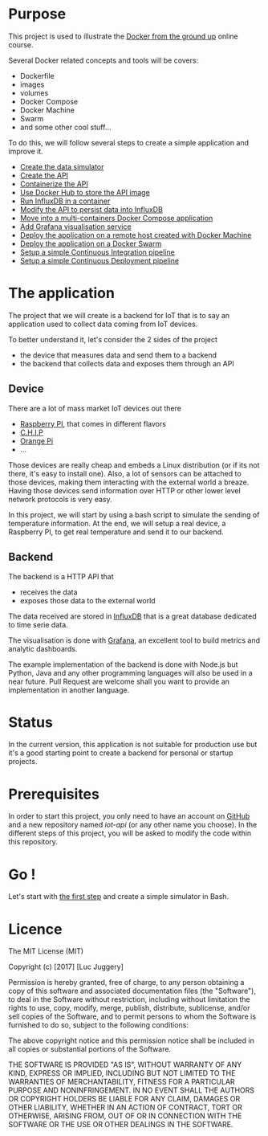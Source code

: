# Purpose

This project is used to illustrate the [Docker from the ground up](https://www.udemy.com/docker-from-the-ground-up/) online course.

Several Docker related concepts and tools will be covers:
* Dockerfile
* images
* volumes
* Docker Compose
* Docker Machine
* Swarm
* and some other cool stuff...

To do this, we will follow several steps to create a simple application and improve it.

* [Create the data simulator](./step0/)
* [Create the API](./step1/)
* [Containerize the API](./step2/)
* [Use Docker Hub to store the API image](./step3/)
* [Run InfluxDB in a container](./step4/)
* [Modify the API to persist data into InfluxDB](./step5/)
* [Move into a multi-containers Docker Compose application](./step6/)
* [Add Grafana visualisation service](./step7/)
* [Deploy the application on a remote host created with Docker Machine](./step8/)
* [Deploy the application on a Docker Swarm](./step9/)
* [Setup a simple Continuous Integration pipeline](./step10/)
* [Setup a simple Continuous Deployment pipeline](./step11/)

# The application

The project that we will create is a backend for IoT that is to say an application used to collect data coming from IoT devices.

To better understand it, let's consider the 2 sides of the project
- the device that measures data and send them to a backend
- the backend that collects data and exposes them through an API

## Device

There are a lot of mass market IoT devices out there
- [Raspberry PI](https://www.raspberrypi.org/), that comes in different flavors
- [C.H.I.P](https://getchip.com/)
- [Orange Pi](http://www.orangepi.org/)
- ...

Those devices are really cheap and embeds a Linux distribution (or if its not there, it's easy to install one).
Also, a lot of sensors can be attached to those devices, making them interacting with the external world a breaze.
Having those devices send information over HTTP or other lower level network protocols is very easy.

In this project, we will start by using a bash script to simulate the sending of temperature information.
At the end, we will setup a real device, a Raspberry PI, to get real temperature and send it to our backend.

## Backend

The backend is a HTTP API that
- receives the data
- exposes those data to the external world

The data received are stored in [InfluxDB](https://github.com/influxdata/influxdb) that is a great database dedicated to time serie data.

The visualisation is done with [Grafana](http://grafana.org), an excellent tool to build metrics and analytic dashboards.

The example implementation of the backend is done with Node.js but Python, Java and any other programming languages will also be used in a near future.
Pull Request are welcome shall you want to provide an implementation in another language.

# Status

In the current version, this application is not suitable for production use but it's a good starting point to create a backend for personal or startup projects.

# Prerequisites

In order to start this project, you only need to have an account on [GitHub](https://github.com) and a new repository named *iot-api* (or any other name you choose).
In the different steps of this project, you will be asked to modify the code within this repository.

# Go !

Let's start with [the first step](./step0) and create a simple simulator in Bash.

# Licence

The MIT License (MIT)

Copyright (c) [2017] [Luc Juggery]

Permission is hereby granted, free of charge, to any person obtaining a copy
of this software and associated documentation files (the "Software"), to deal
in the Software without restriction, including without limitation the rights
to use, copy, modify, merge, publish, distribute, sublicense, and/or sell
copies of the Software, and to permit persons to whom the Software is
furnished to do so, subject to the following conditions:

The above copyright notice and this permission notice shall be included in all
copies or substantial portions of the Software.

THE SOFTWARE IS PROVIDED "AS IS", WITHOUT WARRANTY OF ANY KIND, EXPRESS OR
IMPLIED, INCLUDING BUT NOT LIMITED TO THE WARRANTIES OF MERCHANTABILITY,
FITNESS FOR A PARTICULAR PURPOSE AND NONINFRINGEMENT. IN NO EVENT SHALL THE
AUTHORS OR COPYRIGHT HOLDERS BE LIABLE FOR ANY CLAIM, DAMAGES OR OTHER
LIABILITY, WHETHER IN AN ACTION OF CONTRACT, TORT OR OTHERWISE, ARISING FROM,
OUT OF OR IN CONNECTION WITH THE SOFTWARE OR THE USE OR OTHER DEALINGS IN THE
SOFTWARE.
